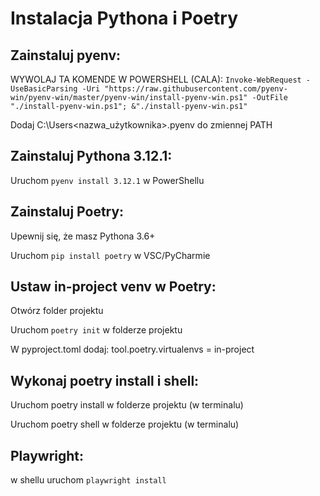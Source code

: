 # Instalacja Pythona i Poetry

## Zainstaluj pyenv: 

  WYWOLAJ TA KOMENDE W POWERSHELL (CALA): 
  `Invoke-WebRequest -UseBasicParsing -Uri "https://raw.githubusercontent.com/pyenv-win/pyenv-win/master/pyenv-win/install-pyenv-win.ps1" -OutFile "./install-pyenv-win.ps1"; &"./install-pyenv-win.ps1"`

  Dodaj C:\Users<nazwa_użytkownika>.pyenv do zmiennej PATH

## Zainstaluj Pythona 3.12.1:

  Uruchom `pyenv install 3.12.1` w PowerShellu

## Zainstaluj Poetry:

  Upewnij się, że masz Pythona 3.6+
 
  Uruchom `pip install poetry` w VSC/PyCharmie

## Ustaw in-project venv w Poetry:
  Otwórz folder projektu
  
  Uruchom `poetry init` w folderze projektu
  
  W pyproject.toml dodaj: tool.poetry.virtualenvs = in-project

## Wykonaj poetry install i shell:
  Uruchom poetry install w folderze projektu (w terminalu)

  Uruchom poetry shell w folderze projektu (w terminalu)

## Playwright:
  w shellu uruchom `playwright install`

